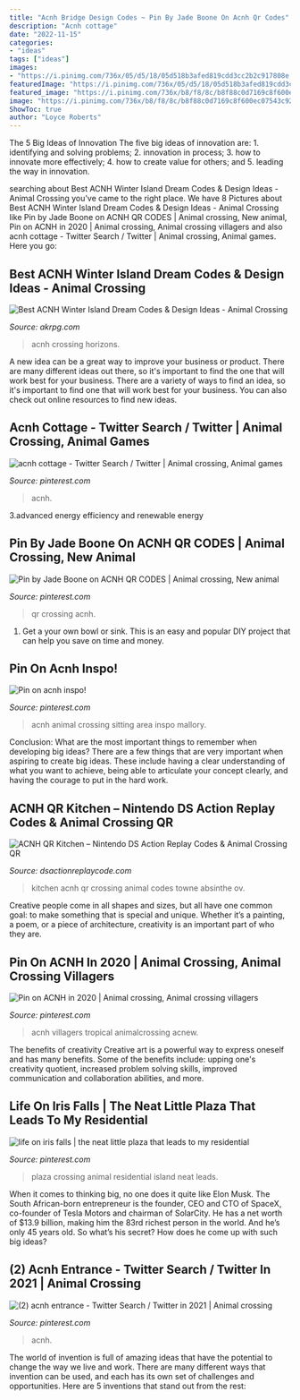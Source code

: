 ```yaml
---
title: "Acnh Bridge Design Codes ~ Pin By Jade Boone On Acnh Qr Codes"
description: "Acnh cottage"
date: "2022-11-15"
categories:
- "ideas"
tags: ["ideas"]
images:
- "https://i.pinimg.com/736x/05/d5/18/05d518b3afed819cdd3cc2b2c917808e.jpg"
featuredImage: "https://i.pinimg.com/736x/05/d5/18/05d518b3afed819cdd3cc2b2c917808e.jpg"
featured_image: "https://i.pinimg.com/736x/b8/f8/8c/b8f88c0d7169c8f600ec07543c92b907.jpg"
image: "https://i.pinimg.com/736x/b8/f8/8c/b8f88c0d7169c8f600ec07543c92b907.jpg"
ShowToc: true
author: "Loyce Roberts"
---
```



The 5 Big Ideas of Innovation
The five big ideas of innovation are: 1. identifying and solving problems; 2. innovation in process; 3. how to innovate more effectively; 4. how to create value for others; and 5. leading the way in innovation.

	

		
searching about Best ACNH Winter Island Dream Codes &amp; Design Ideas - Animal Crossing you've came to the right place. We have 8 Pictures about Best ACNH Winter Island Dream Codes &amp; Design Ideas - Animal Crossing like Pin by Jade Boone on ACNH QR CODES | Animal crossing, New animal, Pin on ACNH in 2020 | Animal crossing, Animal crossing villagers and also acnh cottage - Twitter Search / Twitter | Animal crossing, Animal games. Here you go:
		
    
## Best ACNH Winter Island Dream Codes &amp; Design Ideas - Animal Crossing

<img loading=lazy src="https://www.akrpg.com/upload/20201116/6374113945652796678414912.jpg" onerror="this.onerror=null;this.src='https://tse2.mm.bing.net/th?id=OIP.oH330Z_Snox2bWWS7VsicwHaEK&amp;pid=15.1';" alt="Best ACNH Winter Island Dream Codes &amp; Design Ideas - Animal Crossing">

_Source: akrpg.com_

>acnh crossing horizons. 

	

A new idea can be a great way to improve your business or product. There are many different ideas out there, so it's important to find the one that will work best for your business. There are a variety of ways to find an idea, so it's important to find one that will work best for your business. You can also check out online resources to find new ideas.

    
## Acnh Cottage - Twitter Search / Twitter | Animal Crossing, Animal Games

<img loading=lazy src="https://i.pinimg.com/736x/3c/20/e0/3c20e06447d4933a63022fce65b6904d.jpg" onerror="this.onerror=null;this.src='https://tse2.mm.bing.net/th?id=OIP.2pNrNni-yNkbzeCz6VNk-wHaEK&amp;pid=15.1';" alt="acnh cottage - Twitter Search / Twitter | Animal crossing, Animal games">

_Source: pinterest.com_

>acnh. 

	

3.advanced energy efficiency and renewable energy

    
## Pin By Jade Boone On ACNH QR CODES | Animal Crossing, New Animal

<img loading=lazy src="https://i.pinimg.com/736x/b8/f8/8c/b8f88c0d7169c8f600ec07543c92b907.jpg" onerror="this.onerror=null;this.src='https://tse3.mm.bing.net/th?id=OIP.7qy9ZPUNxnSg5a5DKqUU_QHaEK&amp;pid=15.1';" alt="Pin by Jade Boone on ACNH QR CODES | Animal crossing, New animal">

_Source: pinterest.com_

>qr crossing acnh. 

	

1. Get a your own bowl or sink. This is an easy and popular DIY project that can help you save on time and money.

    
## Pin On Acnh Inspo!

<img loading=lazy src="https://i.pinimg.com/736x/05/d5/18/05d518b3afed819cdd3cc2b2c917808e.jpg" onerror="this.onerror=null;this.src='https://tse3.mm.bing.net/th?id=OIP.3DtwYD36rGCuBlBsbvM9AQHaEF&amp;pid=15.1';" alt="Pin on acnh inspo!">

_Source: pinterest.com_

>acnh animal crossing sitting area inspo mallory. 

	

Conclusion: What are the most important things to remember when developing big ideas?
There are a few things that are very important when aspiring to create big ideas. These include having a clear understanding of what you want to achieve, being able to articulate your concept clearly, and having the courage to put in the hard work.

    
## ACNH QR Kitchen – Nintendo DS Action Replay Codes &amp; Animal Crossing QR

<img loading=lazy src="http://www.dsactionreplaycode.com/wp-content/uploads/ACNH-QR-Kitchen.png" onerror="this.onerror=null;this.src='https://tse2.mm.bing.net/th?id=OIP.qzkGCnt8fbkIchEjNNlmLgHaEK&amp;pid=15.1';" alt="ACNH QR Kitchen – Nintendo DS Action Replay Codes &amp; Animal Crossing QR">

_Source: dsactionreplaycode.com_

>kitchen acnh qr crossing animal codes towne absinthe ov. 

	

Creative people come in all shapes and sizes, but all have one common goal: to make something that is special and unique. Whether it’s a painting, a poem, or a piece of architecture, creativity is an important part of who they are.

    
## Pin On ACNH In 2020 | Animal Crossing, Animal Crossing Villagers

<img loading=lazy src="https://i.pinimg.com/736x/62/8f/e6/628fe6f09601a834cf07ceb6348a3d41.jpg" onerror="this.onerror=null;this.src='https://tse3.mm.bing.net/th?id=OIP.f9eBkF5eTi-K1F_MbYv1egHaEK&amp;pid=15.1';" alt="Pin on ACNH in 2020 | Animal crossing, Animal crossing villagers">

_Source: pinterest.com_

>acnh villagers tropical animalcrossing acnew. 

	

The benefits of creativity
Creative art is a powerful way to express oneself and has many benefits. Some of the benefits include: upping one's creativity quotient, increased problem solving skills, improved communication and collaboration abilities, and more.

    
## Life On Iris Falls | The Neat Little Plaza That Leads To My Residential

<img loading=lazy src="https://i.pinimg.com/736x/c7/cc/96/c7cc968881722703b0ce1e3805a3df50.jpg" onerror="this.onerror=null;this.src='https://tse3.mm.bing.net/th?id=OIP.AtXsmL8PMzFDPC8AMOuAUwHaEK&amp;pid=15.1';" alt="life on iris falls | the neat little plaza that leads to my residential">

_Source: pinterest.com_

>plaza crossing animal residential island neat leads. 

	

When it comes to thinking big, no one does it quite like Elon Musk. The South African-born entrepreneur is the founder, CEO and CTO of SpaceX, co-founder of Tesla Motors and chairman of SolarCity. He has a net worth of $13.9 billion, making him the 83rd richest person in the world. And he’s only 45 years old. So what’s his secret? How does he come up with such big ideas?

    
## (2) Acnh Entrance - Twitter Search / Twitter In 2021 | Animal Crossing

<img loading=lazy src="https://i.pinimg.com/736x/0d/6c/49/0d6c49e79153e031d3ecfb8a4b86e302.jpg" onerror="this.onerror=null;this.src='https://tse1.mm.bing.net/th?id=OIP.L7IS0tyG6WUyme_l99kOEgHaEK&amp;pid=15.1';" alt="(2) acnh entrance - Twitter Search / Twitter in 2021 | Animal crossing">

_Source: pinterest.com_

>acnh. 

	

The world of invention is full of amazing ideas that have the potential to change the way we live and work. There are many different ways that invention can be used, and each has its own set of challenges and opportunities. Here are 5 inventions that stand out from the rest:

